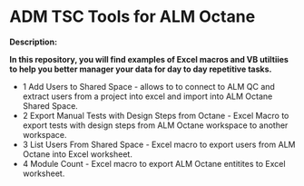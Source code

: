 # ADM TSC Tools for ALM Octane
__Description:__

__In this repository, you will find examples of Excel macros and VB utiltiies to help you better manager your data for day to day repetitive tasks.__

* 1 Add Users to Shared Space - allows to to connect to ALM QC and extract users from a project into excel and import into ALM Octane Shared Space. 
* 2 Export Manual Tests with Design Steps from Octane - Excel Macro to export tests with design steps from ALM Octane workspace to another  workspace. 
* 3 List Users From Shared Space -  Excel macro to export users from ALM Octane into Excel worksheet. 
* 4 Module Count - Excel macro to export ALM Octane entitites to Excel worksheet. 
